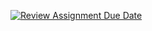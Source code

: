 [![Review Assignment Due Date](https://github.com/SistemasTecTlaxiaco/repo-con-acta-y-tablero-kanban-equipo-r.wiki.git)](https://github.com/SistemasTecTlaxiaco/repo-con-acta-y-tablero-kanban-equipo-r.wiki.git)
